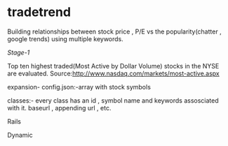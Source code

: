 tradetrend
==========

Building relationships between stock price , P/E vs  the popularity(chatter , google trends) using multiple keywords.


*Stage-1*

Top ten highest traded(Most Active by Dollar Volume) stocks in the NYSE are evaluated.
Source:http://www.nasdaq.com/markets/most-active.aspx

expansion-
config.json:-array with stock symbols

classes:-
every class has an id , symbol name and keywords assosciated with it.
baseurl , appending url , etc.

Rails

Dynamic




